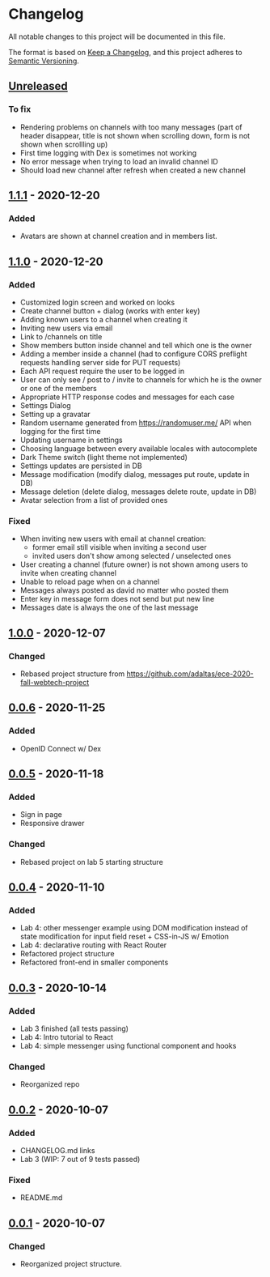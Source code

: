 # Changelog

All notable changes to this project will be documented in this file.

The format is based on [Keep a Changelog](https://keepachangelog.com/en/1.0.0/),
and this project adheres to [Semantic Versioning](https://semver.org/spec/v2.0.0.html).


## [Unreleased](https://github.com/benzinho75/node-messenger/compare/v1.1.1...HEAD)

### To fix

- Rendering problems on channels with too many messages (part of header disappear, title is not shown when scrolling down, form is not shown when scrollling up)
- First time logging with Dex is sometimes not working
- No error message when trying to load an invalid channel ID
- Should load new channel after refresh when created a new channel

## [1.1.1](https://github.com/benzinho75/node-messenger/compare/v1.1.0...v1.1.1) - 2020-12-20

### Added

- Avatars are shown at channel creation and in members list.

## [1.1.0](https://github.com/benzinho75/node-messenger/compare/v1.0.0...v1.1.0) - 2020-12-20

### Added

- Customized login screen and worked on looks
- Create channel button + dialog (works with enter key)
- Adding known users to a channel when creating it
- Inviting new users via email
- Link to /channels on title
- Show members button inside channel and tell which one is the owner
- Adding a member inside a channel (had to configure CORS preflight requests handling server side for PUT requests)
- Each API request require the user to be logged in
- User can only see / post to / invite to channels for which he is the owner or one of the members
- Appropriate HTTP response codes and messages for each case
- Settings Dialog
- Setting up a gravatar
- Random username generated from https://randomuser.me/ API when logging for the first time
- Updating username in settings
- Choosing language between every available locales with autocomplete
- Dark Theme switch (light theme not implemented)
- Settings updates are persisted in DB
- Message modification (modify dialog, messages put route, update in DB)
- Message deletion (delete dialog, messages delete route, update in DB)
- Avatar selection from a list of provided ones

### Fixed

- When inviting new users with email at channel creation:
    - former email still visible when inviting a second user
    - invited users don't show among selected / unselected ones
- User creating a channel (future owner) is not shown among users to invite when creating channel
- Unable to reload page when on a channel
- Messages always posted as david no matter who posted them
- Enter key in message form does not send but put new line
- Messages date is always the one of the last message

## [1.0.0](https://github.com/benzinho75/node-messenger/compare/v0.0.6...v1.0.0) - 2020-12-07

### Changed

- Rebased project structure from https://github.com/adaltas/ece-2020-fall-webtech-project

## [0.0.6](https://github.com/benzinho75/node-messenger/compare/v0.0.5...v0.0.6) - 2020-11-25

### Added

- OpenID Connect w/ Dex


## [0.0.5](https://github.com/benzinho75/node-messenger/compare/v0.0.4...v0.0.5) - 2020-11-18

### Added

- Sign in page
- Responsive drawer

### Changed

- Rebased project on lab 5 starting structure


## [0.0.4](https://github.com/benzinho75/node-messenger/compare/v0.0.3...v0.0.4) - 2020-11-10

### Added
- Lab 4: other messenger example using DOM modification instead of state modification for input field reset + CSS-in-JS w/ Emotion
- Lab 4: declarative routing with React Router
- Refactored project structure
- Refactored front-end in smaller components

## [0.0.3](https://github.com/benzinho75/node-messenger/compare/v0.0.2...v0.0.3) - 2020-10-14

### Added
- Lab 3 finished (all tests passing)
- Lab 4: Intro tutorial to React
- Lab 4: simple messenger using functional component and hooks

### Changed
- Reorganized repo


## [0.0.2](https://github.com/benzinho75/node-messenger/compare/v0.0.1...v0.0.2) - 2020-10-07

### Added
- CHANGELOG.md links
- Lab 3 (WIP: 7 out of 9 tests passed)

### Fixed
- README.md


## [0.0.1](https://github.com/benzinho75/node-messenger/releases/tag/v0.0.1) - 2020-10-07

### Changed
- Reorganized project structure.
